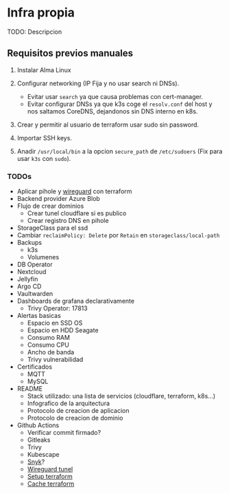 # Infra propia

TODO: Descripcion

## Requisitos previos manuales

1. Instalar Alma Linux
2. Configurar networking (IP Fija y no usar search ni DNSs).

    - Evitar usar `search` ya que causa problemas con cert-manager.
    - Evitar configurar DNSs ya que k3s coge el `resolv.conf` del host y nos saltamos CoreDNS, dejandonos sin DNS interno en k8s.

3. Crear y permitir al usuario de terraform usar sudo sin password.
4. Importar SSH keys.
5. Anadir `/usr/local/bin` a la opcion `secure_path` de `/etc/sudoers` (Fix para usar `k3s` con `sudo`).

### TODOs

- Aplicar pihole y [wireguard](https://github.com/wg-easy/wg-easy/wiki/Using-WireGuard-Easy-with-Kubernetes) con terraform
- Backend provider Azure Blob
- Flujo de crear dominios
  - Crear tunel cloudflare si es publico
  - Crear registro DNS en pihole
- StorageClass para el ssd
- Cambiar `reclaimPolicy: Delete` por `Retain` en `storageclass/local-path`
- Backups
  - k3s
  - Volumenes
- DB Operator
- Nextcloud
- Jellyfin
- Argo CD
- Vaultwarden
- Dashboards de grafana declarativamente
  - Trivy Operator: 17813
- Alertas basicas
  - Espacio en SSD OS
  - Espacio en HDD Seagate
  - Consumo RAM
  - Consumo CPU
  - Ancho de banda
  - Trivy vulnerabilidad
- Certificados
  - MQTT
  - MySQL
- README
  - Stack utilizado: una lista de servicios (cloudflare, terraform, k8s...)
  - Infografico de la arquitectura
  - Protocolo de creacion de aplicacion
  - Protocolo de creacion de dominio
- Github Actions
  - Verificar commit firmado?
  - Gitleaks
  - Trivy
  - Kubescape
  - [Snyk](https://github.com/marketplace/actions/snyk)?
  - [Wireguard tunel](https://github.com/marketplace/actions/wireguard-session)
  - [Setup terraform](https://github.com/marketplace/actions/hashicorp-setup-terraform)
  - [Cache terraform](https://github.com/marketplace/actions/terraform-cache)
